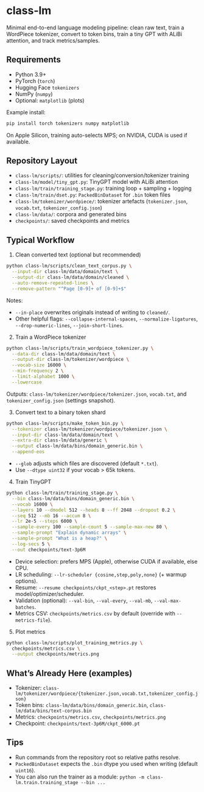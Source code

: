 # class-lm

Minimal end-to-end language modeling pipeline: clean raw text, train a WordPiece tokenizer, convert to token bins, train a tiny GPT with ALiBi attention, and track metrics/samples.

## Requirements
- Python 3.9+
- PyTorch (`torch`)
- Hugging Face `tokenizers`
- NumPy (`numpy`)
- Optional: `matplotlib` (plots)

Example install:

```bash
pip install torch tokenizers numpy matplotlib
```

On Apple Silicon, training auto-selects MPS; on NVIDIA, CUDA is used if available.

## Repository Layout
- `class-lm/scripts/`: utilities for cleaning/conversion/tokenizer training
- `class-lm/model/tiny_gpt.py`: TinyGPT model with ALiBi attention
- `class-lm/train/training_stage.py`: training loop + sampling + logging
- `class-lm/train/dset.py`: `PackedBinDataset` for `.bin` token files
- `class-lm/tokenizer/wordpiece/`: tokenizer artefacts (`tokenizer.json`, `vocab.txt`, `tokenizer_config.json`)
- `class-lm/data/`: corpora and generated bins
- `checkpoints/`: saved checkpoints and metrics

## Typical Workflow

1) Clean converted text (optional but recommended)

```bash
python class-lm/scripts/clean_text_corpus.py \
  --input-dir class-lm/data/domain/text \
  --output-dir class-lm/data/domain/cleaned \
  --auto-remove-repeated-lines \
  --remove-pattern "^Page [0-9]+ of [0-9]+$"
```

Notes:
- `--in-place` overwrites originals instead of writing to `cleaned/`.
- Other helpful flags: `--collapse-internal-spaces`, `--normalize-ligatures`, `--drop-numeric-lines`, `--join-short-lines`.

2) Train a WordPiece tokenizer

```bash
python class-lm/scripts/train_wordpiece_tokenizer.py \
  --data-dir class-lm/data/domain/text \
  --output-dir class-lm/tokenizer/wordpiece \
  --vocab-size 16000 \
  --min-frequency 2 \
  --limit-alphabet 1000 \
  --lowercase
```

Outputs: `class-lm/tokenizer/wordpiece/tokenizer.json`, `vocab.txt`, and `tokenizer_config.json` (settings snapshot).

3) Convert text to a binary token shard

```bash
python class-lm/scripts/make_token_bin.py \
  --tokenizer class-lm/tokenizer/wordpiece/tokenizer.json \
  --input-dir class-lm/data/domain/text \
  --extra-dir class-lm/data/generic \
  --output class-lm/data/bins/domain_generic.bin \
  --append-eos
```

- `--glob` adjusts which files are discovered (default `*.txt`).
- Use `--dtype uint32` if your vocab > 65k tokens.

4) Train TinyGPT

```bash
python class-lm/train/training_stage.py \
  --bin class-lm/data/bins/domain_generic.bin \
  --vocab 16000 \
  --layers 10 --dmodel 512 --heads 8 --ff 2048 --dropout 0.2 \
  --seq 512 --mb 16 --accum 8 \
  --lr 2e-5 --steps 6000 \
  --sample-every 100 --sample-count 5 --sample-max-new 80 \
  --sample-prompt "Explain dynamic arrays" \
  --sample-prompt "What is a heap?" \
  --log-secs 5 \
  --out checkpoints/text-3p6M
```

- Device selection: prefers MPS (Apple), otherwise CUDA if available, else CPU.
- LR scheduling: `--lr-scheduler {cosine,step,poly,none}` (+ warmup options).
- Resume: `--resume checkpoints/ckpt_<step>.pt` restores model/optimizer/scheduler.
- Validation (optional): `--val-bin`, `--val-every`, `--val-mb`, `--val-max-batches`.
- Metrics CSV: `checkpoints/metrics.csv` by default (override with `--metrics-file`).

5) Plot metrics

```bash
python class-lm/scripts/plot_training_metrics.py \
  checkpoints/metrics.csv \
  --output checkpoints/metrics.png
```

## What’s Already Here (examples)
- Tokenizer: `class-lm/tokenizer/wordpiece/{tokenizer.json,vocab.txt,tokenizer_config.json}`
- Token bins: `class-lm/data/bins/domain_generic.bin`, `class-lm/data/bins/text-corpus.bin`
- Metrics: `checkpoints/metrics.csv`, `checkpoints/metrics.png`
- Checkpoint: `checkpoints/text-3p6M/ckpt_6000.pt`

## Tips
- Run commands from the repository root so relative paths resolve.
- `PackedBinDataset` expects the `.bin` dtype you used when writing (default `uint16`).
- You can also run the trainer as a module: `python -m class-lm.train.training_stage --bin ...`
